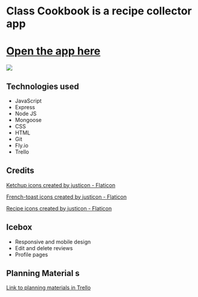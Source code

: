 # Class Cookbook is a recipe collector app

# [Open the app here](https://recipe-collector.fly.dev/) 

![](/landing-page.png)

## Technologies used
* JavaScript
* Express
* Node JS
* Mongoose
* CSS
* HTML
* Git
* Fly.io
* Trello

## Credits
<a href="https://www.flaticon.com/free-icons/ketchup" title="ketchup icons">Ketchup icons created by justicon - Flaticon</a>

<a href="https://www.flaticon.com/free-icons/french-toast" title="french-toast icons">French-toast icons created by justicon - Flaticon</a>

<a href="https://www.flaticon.com/free-icons/recipe" title="recipe icons">Recipe icons created by justicon - Flaticon</a>

## Icebox
* Responsive and mobile design
* Edit and delete reviews
* Profile pages


## Planning Material s
[Link to planning materials in Trello](https://trello.com/b/Ezs7xu3o/recipe-collector)